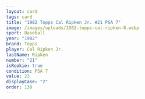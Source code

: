 ```yaml
---
layout: card
tags: card
title: "1982 Topps Cal Ripken Jr. #21 PSA 7"
image: /images/uploads/1982-topps-cal-ripken-8.webp
sport: Baseball
year: "1982"
brand: Topps
player: Cal Ripken Jr.
lastName: Ripken
number: "21"
isRookie: true
condition: PSA 7
value: 23
displayCase: "2"
order: 130
---
```

